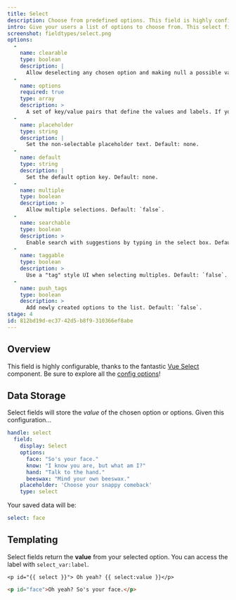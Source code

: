 ```yaml
---
title: Select
description: Choose from predefined options. This field is highly configurable.
intro: Give your users a list of options to choose from. This select field is highly configurable with support for search, multiple choice, and creating new options on the fly.
screenshot: fieldtypes/select.png
options:
  -
    name: clearable
    type: boolean
    description: |
      Allow deselecting any chosen option and making null a possible value. Default: `false`.
  -
    name: options
    required: true
    type: array
    description: >
      A set of key/value pairs that define the values and labels. If you don't define the keys, the value and label will be the same.
  -
    name: placeholder
    type: string
    description: |
      Set the non-selectable placeholder text. Default: none.
  -
    name: default
    type: string
    description: |
      Set the default option key. Default: none.
  -
    name: multiple
    type: boolean
    description: >
      Allow multiple selections. Default: `false`.
  -
    name: searchable
    type: boolean
    description: >
      Enable search with suggestions by typing in the select box. Default: `true`.
  -
    name: taggable
    type: boolean
    description: >
      Use a "tag" style UI when selecting multiples. Default: `false`.
  -
    name: push_tags
    type: boolean
    description: >
      Add newly created options to the list. Default: `false`.
stage: 4
id: 812bd19d-ec37-42d5-b8f9-310366ef8abe
---
```

## Overview

This field is highly configurable, thanks to the fantastic [Vue Select](https://vue-select.org) component. Be sure to explore all the [config options](#config-options)!

## Data Storage

Select fields will store the _value_ of the chosen option or options. Given this configuration...

``` yaml
handle: select
  field:
    display: Select
    options:
      face: "So's your face."
      know: "I know you are, but what am I?"
      hand: "Talk to the hand."
      beeswax: "Mind your own beeswax."
    placeholder: 'Choose your snappy comeback'
    type: select
```

Your saved data will be:

``` yaml
select: face
```


## Templating

Select fields return the **value** from your selected option. You can access the label with `select_var:label`.

```
<p id="{{ select }}"> Oh yeah? {{ select:value }}</p>
```

```html
<p id="face">Oh yeah? So's your face.</p>
```


